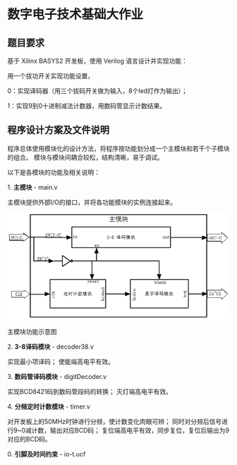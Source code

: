 # 数字电子技术基础大作业

## 题目要求

基于 Xilinx BASYS2 开发板，使用 Verilog 语言设计并实现功能：

用一个拔功开关实现功能设置，

0：实现译码器（用三个拔码开关做为输入，8个led灯作为输出）；

1：实现9到0十进制减法计数器，用数码管显示计数结果。

## 程序设计方案及文件说明

程序总体使用模块化的设计方法，将程序按功能划分成一个主模块和若干个子模块的组合。
模块与模块间耦合较松，结构清晰，易于调试。

以下是各模块的功能及相关说明：

1\. **主模块** - main.v

主模块提供外部I/O的接口，并将各功能模块的实例连接起来。

![主模块功能示意图](/Homework/mainModule.png)

主模块功能示意图

2\. **3-8译码模块** - decoder38.v

实现最小项译码；
使能端高电平有效。

3\. **数码管译码模块** - digitDecoder.v

实现BCD8421码到数码管段码的转换；
灭灯端高电平有效。

4\. **分频定时计数模块** - timer.v

对开发板上的50MHz时钟进行分频，使计数变化肉眼可辨；
同时对分频后信号进行9~0减计数，输出对应BCD码；
复位端高电平有效，同步复位，复位后输出为9对应的BCD码。


0\. **引脚及时间约束** - io-t.ucf
